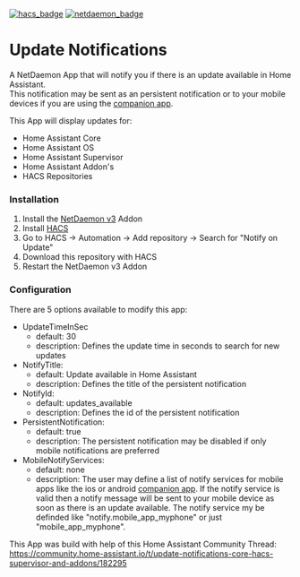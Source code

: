 [![hacs_badge](https://img.shields.io/badge/HACS-Default-41BDF5.svg)](https://github.com/hacs/integration)
[![netdaemon_badge](https://img.shields.io/badge/NetDaemon-v3-pink)](https://netdaemon.xyz/docs/v3)

# Update Notifications
A NetDaemon App that will notify you if there is an update available in Home Assistant.  
This notification may be sent as an persistent notification or to your mobile devices if you are using the [companion app](https://companion.home-assistant.io/).  
  
  
This App will display updates for:  
- Home Assistant Core
- Home Assistant OS
- Home Assistant Supervisor
- Home Assistant Addon's
- HACS Repositories
  
### Installation
1. Install the [NetDaemon v3](https://netdaemon.xyz/docs/v3/started/installation) Addon
2. Install [HACS](https://hacs.xyz/docs/setup/download)
2. Go to HACS -> Automation -> Add repository -> Search for "Notify on Update"
3. Download this repository with HACS
4. Restart the NetDaemon v3 Addon

### Configuration  
There are 5 options available to modify this app:  
- UpdateTimeInSec
  - default: 30
  - description: Defines the update time in seconds to search for new updates
- NotifyTitle:
  - default: Update available in Home Assistant
  - description: Defines the title of the persistent notification
- NotifyId:
  - default: updates_available
  - description: Defines the id of the persistent notification
- PersistentNotification:
  - default: true
  - description: The persistent notification may be disabled if only mobile notifications are preferred
- MobileNotifyServices:
  - default: none
  - description: The user may define a list of notify services for mobile apps like the ios or android [companion app](https://companion.home-assistant.io/).
                 If the notify service is valid then a notify message will be sent to your mobile device as soon as there is an update available.
                 The notify service my be definded like "notify.mobile_app_myphone" or just "mobile_app_myphone".
  
This App was build with help of this Home Assistant Community Thread:  
https://community.home-assistant.io/t/update-notifications-core-hacs-supervisor-and-addons/182295
